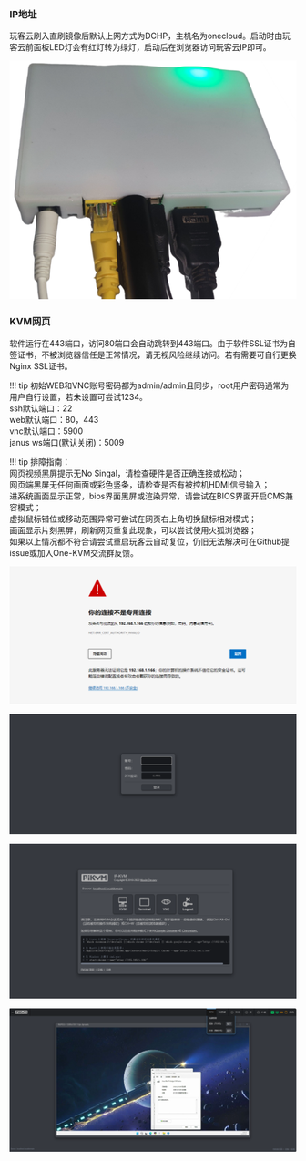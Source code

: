 ### IP地址

玩客云刷入直刷镜像后默认上网方式为DCHP，主机名为onecloud。启动时由玩客云前面板LED灯会有红灯转为绿灯，启动后在浏览器访问玩客云IP即可。

![image-20240621005943231](./img/image-20240621005943231.png)

### KVM网页

软件运行在443端口，访问80端口会自动跳转到443端口。由于软件SSL证书为自签证书，不被浏览器信任是正常情况，请无视风险继续访问。若有需要可自行更换Nginx SSL证书。

!!! tip
    初始WEB和VNC账号密码都为admin/admin且同步，root用户密码通常为用户自行设置，若未设置可尝试1234。<br>ssh默认端口：22<br>web默认端口：80，443<br>vnc默认端口：5900<br>janus ws端口(默认关闭)：5009

!!! tip
    排障指南：<br>网页视频黑屏提示无No Singal，请检查硬件是否正确连接或松动；<br>网页端黑屏无任何画面或彩色竖条，请检查是否有被控机HDMI信号输入；<br>进系统画面显示正常，bios界面黑屏或渲染异常，请尝试在BIOS界面开启CMS兼容模式；<br>虚拟鼠标错位或移动范围异常可尝试在网页右上角切换鼠标相对模式；<br>画面显示片刻黑屏，刷新网页重复此现象，可以尝试使用火狐浏览器；<br>如果以上情况都不符合请尝试重启玩客云自动复位，仍旧无法解决可在Github提issue或加入One-KVM交流群反馈。



![img](./img/1717946886150-48.png)

![img](./img/1717946094180-7.png)

![img](./img/1717946094181-8.png)

![img](./img/1717946876987-45.png)